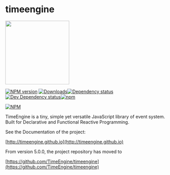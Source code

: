# timeengine

<img src="http://timeengine.github.io/images/timeengine-logo.svg" width="200">


[![NPM version][npm-image]][npm-url] [![Downloads][downloads-image]][npm-url][![Dependency status][david-dm-image]][david-dm-url][![Dev Dependency status][david-dm-dev-image]][david-dm-dev-url][![npm](https://img.shields.io/npm/l/express.svg)]()



[npm-url]: https://npmjs.org/package/timeengine
[downloads-image]: http://img.shields.io/npm/dm/timeengine.svg
[npm-image]: http://img.shields.io/npm/v/timeengine.svg
[david-dm-url]:https://david-dm.org/kenokabe/timeengine
[david-dm-image]:https://david-dm.org/kenokabe/timeengine.svg
[david-dm-dev-url]:https://david-dm.org/kenokabe/timeengine#info=devDependencies
[david-dm-dev-image]:https://david-dm.org/kenokabe/timeengine/dev-status.svg

[david-dm-dev-image]:https://david-dm.org/kenokabe/timeengine/dev-status.svg

[![NPM](https://nodei.co/npm/timeengine.png?downloads=true)](https://nodei.co/npm/timeengine/)

TimeEngine is a tiny, simple yet versatile JavaScript library of event system. Built for Declarative and Functional Reactive Programming.

See the Documentation of the project:

[http://timeengine.github.io](http://timeengine.github.io)

From version 5.0.0, the project repository has moved to

[https://github.com/TimeEngine/timeengine](https://github.com/TimeEngine/timeengine)
